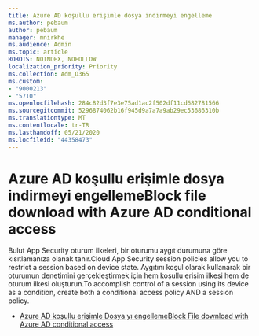 ```yaml
---
title: Azure AD koşullu erişimle dosya indirmeyi engelleme
ms.author: pebaum
author: pebaum
manager: mnirkhe
ms.audience: Admin
ms.topic: article
ROBOTS: NOINDEX, NOFOLLOW
localization_priority: Priority
ms.collection: Adm_O365
ms.custom:
- "9000213"
- "5710"
ms.openlocfilehash: 284c82d3f7e3e75ad1ac2f502df11cd682781566
ms.sourcegitcommit: 5296874062b16f945d9a7a7a9ab29ec53686310b
ms.translationtype: MT
ms.contentlocale: tr-TR
ms.lasthandoff: 05/21/2020
ms.locfileid: "44358473"
---
```

# <a name="block-file-download-with-azure-ad-conditional-access"></a><span data-ttu-id="65e3b-102">Azure AD koşullu erişimle dosya indirmeyi engelleme</span><span class="sxs-lookup"><span data-stu-id="65e3b-102">Block file download with Azure AD conditional access</span></span>

<span data-ttu-id="65e3b-103">Bulut App Security oturum ilkeleri, bir oturumu aygıt durumuna göre kısıtlamanıza olanak tanır.</span><span class="sxs-lookup"><span data-stu-id="65e3b-103">Cloud App Security session policies allow you to restrict a session based on device state.</span></span> <span data-ttu-id="65e3b-104">Aygıtını koşul olarak kullanarak bir oturumun denetimini gerçekleştirmek için hem koşullu erişim ilkesi hem de oturum ilkesi oluşturun.</span><span class="sxs-lookup"><span data-stu-id="65e3b-104">To accomplish control of a session using its device as a condition, create both a conditional access policy AND a session policy.</span></span>

- [<span data-ttu-id="65e3b-105">Azure AD koşullu erişimle Dosya yı engelleme</span><span class="sxs-lookup"><span data-stu-id="65e3b-105">Block File download with Azure AD conditional access</span></span>](https://docs.microsoft.com/cloud-app-security/use-case-proxy-block-session-aad#create-a-block-download-policy-for-unmanaged-devices)
